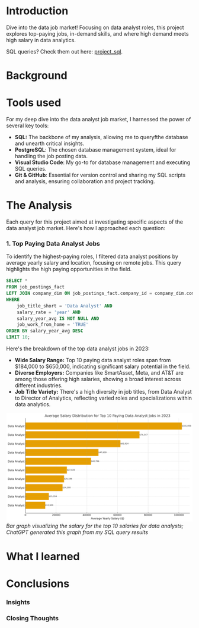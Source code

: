 # Introduction
Dive into the data job market! Focusing on data
analyst roles, this project explores top-paying
jobs,
in-demand skills, and where high
demand meets high salary in data analytics.

SQL queries? Check them out here: [project_sql](/project_sql).

# Background
# Tools used
For my deep dive into the data analyst job market, I harnessed the power of several key tools:
- **SQL:**
The backbone of my analysis, allowing
me to queryfthe database and unearth critical insights.
- **PostgreSQL**: The chosen database management system, ideal for handling the job posting data.
- **Visual Studio Code**: My go-to for database management and executing SQL queries.
- **Git & GitHub**: Essential for version control and sharing my SQL scripts and analysis, ensuring collaboration and project tracking.

# The Analysis
Each query for this project aimed at investigating specific aspects of the data analyst job market.
Here's how I approached each question:
### 1. Top Paying Data Analyst Jobs
To identify the highest-paying roles, I filtered data analyst positions by average yearly salary and location, focusing on remote jobs. This query highlights the high paying opportunities in the field.

```sql
SELECT *
FROM job_postings_fact
LEFT JOIN company_dim ON job_postings_fact.company_id = company_dim.company_id
WHERE 
    job_title_short = 'Data Analyst' AND 
    salary_rate = 'year' AND
    salary_year_avg IS NOT NULL AND
    job_work_from_home = 'TRUE'
ORDER BY salary_year_avg DESC
LIMIT 10;
```

Here's the breakdown of the top data analyst jobs in 2023:
- **Wide Salary Range:** Top 10 paying data analyst roles span from $184,000 to $650,000, indicating significant salary potential in the field.
- **Diverse Employers:** Companies like SmartAsset, Meta, and AT&T are among those offering high salaries, showing a broad interest across different industries.
- **Job Title Variety:** There's a high diversity in job titles, from Data Analyst to Director of Analytics, reflecting varied roles and specializations within data analytics.

![Top Paying Roles](/assets/output.png)
*Bar graph visualizing the salary for the top 10 salaries for data analysts; ChatGPT generated this graph from my SQL query results*

# What I learned

# Conclusions
### Insights
### Closing Thoughts 